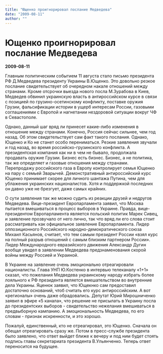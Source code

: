 ```yaml
---
title: "Ющенко проигнорировал послание Медведева"
date: "2009-08-11"
author: ""
---
```


# Ющенко проигнорировал послание Медведева

**2009-08-11** 

Главным политическим событием 11 августа стало письмо президента РФ Д.Медведева президенту Украины В.Ющенко. Это довольно резкое послание свидетельствует об очередном накале отношений между странами. Кроме отсрочки выезда нового посла М.Зурабова в Киев, Медведев обвинил украинскую власть в антироссийском курсе в связи с позицией по грузино-осетинскому конфликту, поставке оружия Грузии, фальсификации истории в ущерб интересам России, газовыми соглашениями с Европой и  нагнетании нездоровой ситуации вокруг ЧФ в Севастополе.

Однако, данный шаг вряд ли принесет какие-либо изменения в отношение между странами. Конечно, Россия сейчас сильнее, чем год назад. Об этом свидетельствует сам факт такого послания. Однако, Ющенко и Ко не станет особо перениматься. Резкие заявления звучали и год назад, во время российско-грузинского конфликта. А президентская компания как ни в чем не бывало, продолжала продавать оружие Грузии. Бизнес есть бизнес. Бизнес, а не политика, так же определяет и газовые отношения между странами. Перепродажу российского газа в Европу контролирует семья Ющенко на пару с семьей Зварычей. Демонстративный антироссийский курс Ющенко принимает скорее для личного шантажа Путина, чем для ублажения украинских националистов. Хотя и поддержкой последних он давно уже не брезгует, даже самых крайних.

О сути заявления так же можно судить из реакции друзей и недругов Медведева. Вице-президент Европарламента заявил, что Москва пытается вмешиваться в процесс выборов в Украине. Правда, вице-президентом Европарламента является польский политик Марек Сивец, и заявление прозвучало от него лично, так что вряд ли его слова стоит рассматривать как официальное заявление Европарламента. Лидер оппозиционного Российского народно-демократического союза Михаил Касьянов, считает, что тем самым президент России «взял курс на полный разрыв отношений с самым близким партнером России». Лидер Международного евразийского движения Александр Дугин вообще увидел в заявлении Медведева предзнаменования скорой войны между Россией и Украиной.

В Украине на заявление очень эмоционально отреагировали националисты. Глава УНП Ю.Костенко в интервью телеканалу «1+1» сказал, что пожелания Медведева украинскому народу избрать более лояльного к РФ президента является вмешательством во внутренние дела Украины. Яценюк заявил, что Ющекнко сам предоставил достаточно оснований, чтоб считать его курс антироссийским. А вот «регионалы» очень даже обрадовались. Депутат Юрий Мирошниченко заявил в эфире «5 канала», что решение не присылать в Украину посла до президентских выборов - свидетельство нежелания вмешиваться в предвыборную кампанию. А эмоциональность Медведева, по его словам - признак искренности, и это хорошо.

Пожалуй, единственный, кто не отреагировал, это Ющенко. Сначала он обещал отреагировать сразу же. Потом в пресс-службе президента было заявлено, что ответ выйдет ближе к вечеру и под ним будет стоять подпись главы секретариата президента В.Ульянченко. Теперь ответ переносится на будущее.